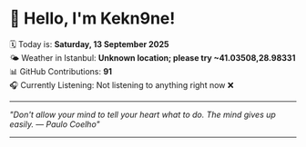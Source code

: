 # 👋 Hello, I'm Kekn9ne!

🗓️ Today is: **Saturday, 13 September 2025**  
🌤️ Weather in Istanbul: **Unknown location; please try ~41.03508,28.98331**  
📊 GitHub Contributions: **91**  
🎧 Currently Listening: Not listening to anything right now ❌

---

_"Don't allow your mind to tell your heart what to do. The mind gives up easily. — *Paulo Coelho*"_

---

